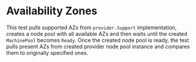# Availability Zones

This test pulls supported AZs from `provider.Support` implementation, creates a
node pool with all available AZs and then waits until the created `MachinePool`
becomes `Ready`. Once the created node pool is ready, the test pulls present
AZs from created provider node pool instance and compares them to originally
specified ones.
